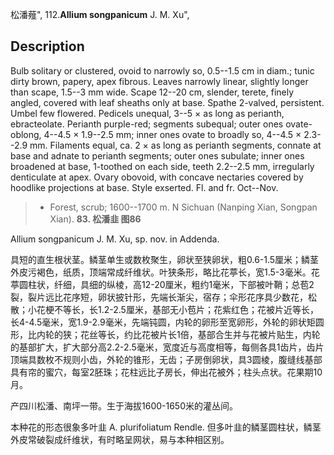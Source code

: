 松潘薤",
112.**Allium songpanicum** J. M. Xu",

## Description
Bulb solitary or clustered, ovoid to narrowly so, 0.5--1.5 cm in diam.; tunic dirty brown, papery, apex fibrous. Leaves narrowly linear, slightly longer than scape, 1.5--3 mm wide. Scape 12--20 cm, slender, terete, finely angled, covered with leaf sheaths only at base. Spathe 2-valved, persistent. Umbel few flowered. Pedicels unequal, 3--5 × as long as perianth, ebracteolate. Perianth purple-red; segments subequal; outer ones ovate-oblong, 4--4.5 × 1.9--2.5 mm; inner ones ovate to broadly so, 4--4.5 × 2.3--2.9 mm. Filaments equal, ca. 2 × as long as perianth segments, connate at base and adnate to perianth segments; outer ones subulate; inner ones broadened at base, 1-toothed on each side, teeth 2.2--2.5 mm, irregularly denticulate at apex. Ovary obovoid, with concave nectaries covered by hoodlike projections at base. Style exserted. Fl. and fr. Oct--Nov.

> * Forest, scrub; 1600--1700 m. N Sichuan (Nanping Xian, Songpan Xian).
**83. 松潘韭 图86**

Allium songpanicum J. M. Xu, sp. nov. in Addenda.

具短的直生根状茎。鳞茎单生或数枚聚生，卵状至狭卵状，粗0.6-1.5厘米；鳞茎外皮污褐色，纸质，顶端常成纤维状。叶狭条形，略比花葶长，宽1.5-3毫米。花葶圆柱状，纤细，具细的纵棱，高12-20厘米，粗约1毫米，下部被叶鞘；总苞2裂，裂片远比花序短，卵状披针形，先端长渐尖，宿存；伞形花序具少数花，松散；小花梗不等长，长1.2-2.5厘米，基部无小苞片；花紫红色；花被片近等长，长4-4.5毫米，宽1.9-2.9毫米，先端钝圆，内轮的卵形至宽卵形，外轮的卵状矩圆形，比内轮的狭；花丝等长，约比花被片长1倍，基部合生并与花被片贴生，内轮的基部扩大，扩大部分高2.2-2.5毫米，宽度近与高度相等，每侧各具1齿片，齿片顶端具数枚不规则小齿，外轮的锥形，无齿；子房倒卵状，具3圆棱，腹缝线基部具有帘的蜜穴，每室2胚珠；花柱远比子房长，伸出花被外；柱头点状。花果期10月。

产四川松潘、南坪一带。生于海拔1600-1650米的灌丛间。

本种花的形态很象多叶韭 A. plurifoliatum Rendle. 但多叶韭的鳞茎圆柱状，鳞茎外皮常破裂成纤维状，有时略呈网状，易与本种相区别。
